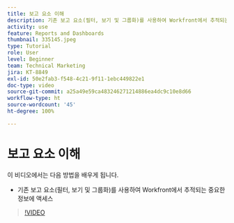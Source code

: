 ```yaml
---
title: 보고 요소 이해
description: 기존 보고 요소(필터, 보기 및 그룹화)를 사용하여 Workfront에서 추적되는 정보에 액세스하는 방법을 알아봅니다.
activity: use
feature: Reports and Dashboards
thumbnail: 335145.jpeg
type: Tutorial
role: User
level: Beginner
team: Technical Marketing
jira: KT-8849
exl-id: 50e2fab3-f548-4c21-9f11-1ebc449822e1
doc-type: video
source-git-commit: a25a49e59ca483246271214886ea4dc9c10e8d66
workflow-type: ht
source-wordcount: '45'
ht-degree: 100%

---
```


# 보고 요소 이해

이 비디오에서는 다음 방법을 배우게 됩니다.

* 기존 보고 요소(필터, 보기 및 그룹화)를 사용하여 Workfront에서 추적되는 중요한 정보에 액세스

>[!VIDEO](https://video.tv.adobe.com/v/335145/?quality=12&learn=on)
